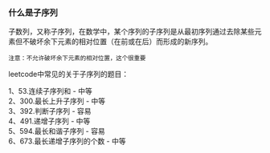 ### 什么是子序列

子数列，又称子序列，在数学中，某个序列的子序列是从最初序列通过去除某些元素但不破坏余下元素的相对位置（在前或在后）而形成的新序列。

	注意：不允许破坏余下元素的相对位置，这个很重要

leetcode中常见的关于子序列的题目：

1、53.连续子序列和 - 中等  
2、300.最长上升子序列 - 中等  
3、392.判断子序列 - 容易  
4、491.递增子序列 - 中等  
5、594.最长和谐子序列 - 容易  
6、673.最长递增子序列的个数 - 中等